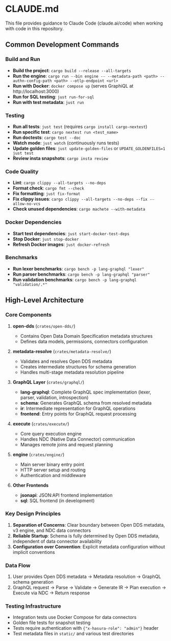 # CLAUDE.md

This file provides guidance to Claude Code (claude.ai/code) when working with code in this repository.

## Common Development Commands

### Build and Run
- **Build the project**: `cargo build --release --all-targets`
- **Run the engine**: `cargo run --bin engine -- --metadata-path <path> --authn-config-path <path> --otlp-endpoint <url>`
- **Run with Docker**: `docker compose up` (serves GraphiQL at http://localhost:3000)
- **Run for SQL testing**: `just run-for-sql`
- **Run with test metadata**: `just run`

### Testing
- **Run all tests**: `just test` (requires `cargo install cargo-nextest`)
- **Run specific test**: `cargo nextest run <test_name>`
- **Run doctests**: `cargo test --doc`
- **Watch mode**: `just watch` (continuously runs tests)
- **Update golden files**: `just update-golden-files` or `UPDATE_GOLDENFILES=1 just test`
- **Review insta snapshots**: `cargo insta review`

### Code Quality
- **Lint**: `cargo clippy --all-targets --no-deps`
- **Format check**: `cargo fmt --check`
- **Fix formatting**: `just fix-format`
- **Fix clippy issues**: `cargo clippy --all-targets --no-deps --fix --allow-no-vcs`
- **Check unused dependencies**: `cargo machete --with-metadata`

### Docker Dependencies
- **Start test dependencies**: `just start-docker-test-deps`
- **Stop Docker**: `just stop-docker`
- **Refresh Docker images**: `just docker-refresh`

### Benchmarks
- **Run lexer benchmarks**: `cargo bench -p lang-graphql "lexer"`
- **Run parser benchmarks**: `cargo bench -p lang-graphql "parser"`
- **Run validation benchmarks**: `cargo bench -p lang-graphql "validation/.*"`

## High-Level Architecture

### Core Components

1. **open-dds** (`crates/open-dds/`)
   - Contains Open Data Domain Specification metadata structures
   - Defines data models, permissions, connectors configuration

2. **metadata-resolve** (`crates/metadata-resolve/`)
   - Validates and resolves Open DDS metadata
   - Creates intermediate structures for schema generation
   - Handles multi-stage metadata resolution pipeline

3. **GraphQL Layer** (`crates/graphql/`)
   - **lang-graphql**: Complete GraphQL spec implementation (lexer, parser, validation, introspection)
   - **schema**: Generates GraphQL schema from resolved metadata
   - **ir**: Intermediate representation for GraphQL operations
   - **frontend**: Entry points for GraphQL request processing

4. **execute** (`crates/execute/`)
   - Core query execution engine
   - Handles NDC (Native Data Connector) communication
   - Manages remote joins and request planning

5. **engine** (`crates/engine/`)
   - Main server binary entry point
   - HTTP server setup and routing
   - Authentication and middleware

6. **Other Frontends**
   - **jsonapi**: JSON:API frontend implementation
   - **sql**: SQL frontend (in development)

### Key Design Principles

1. **Separation of Concerns**: Clear boundary between Open DDS metadata, v3 engine, and NDC data connectors
2. **Reliable Startup**: Schema is fully determined by Open DDS metadata, independent of data connector availability
3. **Configuration over Convention**: Explicit metadata configuration without implicit conventions

### Data Flow

1. User provides Open DDS metadata → Metadata resolution → GraphQL schema generation
2. GraphQL request → Parse → Validate → Generate IR → Plan execution → Execute via NDC → Return response

### Testing Infrastructure

- Integration tests use Docker Compose for data connectors
- Golden file tests for snapshot testing
- Tests require authentication with `{"x-hasura-role": "admin"}` header
- Test metadata files in `static/` and various test directories